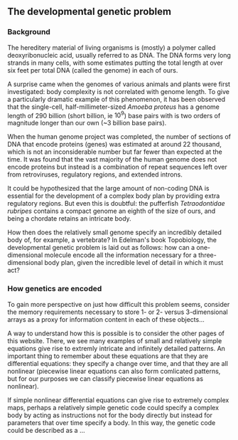 ## The developmental genetic problem

### Background

The hereditery material of living organisms is (mostly) a polymer called deoxyribonucleic acid, usually referred to as DNA.  The DNA forms very long strands in many cells, with some estimates putting the total length at over six feet per total DNA (called the genome) in each of ours.  

A surprise came when the genomes of various animals and plants were first investigated: body complexity is not correlated with genome length.  To give a particularly dramatic example of this phenomenon, it has been observed that the single-cell, half-millimeter-sized *Amoeba proteus* has a genome length of 290 billion (short billion, ie $10^9$) base pairs with is two orders of magnitude longer than our own (~3 billion base pairs). 

When the human genome project was completed, the number of sections of DNA that encode proteins (genes) was estimated at around 22 thousand, which is not an inconsiderable number but far fewer than expected at the time.  It was found that the vast majority of the human genome does not encode proteins but instead is a combination of repeat sequences left over from retroviruses, regulatory regions, and extended introns.

It could be hypothesized that the large amount of non-coding DNA is essential for the development of a complex body plan by providing extra regulatory regions.  But even this is doubtful: the pufferfish *Tetraodontidae rubripes* contains a compact genome an eighth of the size of ours, and being a chordate retains an intricate body.

How then does the relatively small genome specify an incredibly detailed body of, for example, a vertebrate?  In Edelman's book Topobiology, the developmental genetic problem is laid out as follows: how can a one-dimensional molecule encode all the information necessary for a three-dimensional body plan, given the incredible level of detail in which it must act?

### How genetics are encoded

To gain more perspective on just how difficult this problem seems, consider the memory requirements necessary to store 1- or 2- versus 3-dimensional arrays as a proxy for information content in each of these objects...

A way to understand how this is possible is to consider the other pages of this website.  There, we see many examples of small and relatively simple equations give rise to extremly intricate and infinitely detailed patterns.  An important thing to remember about these equations are that they are differential equations: they specify a change over time, and that they are all nonlinear (piecewise linear equations can also form comlicated patterns, but for our purposes we can classify piecewise linear equations as nonlinear).  

If simple nonlinear differential equations can give rise to extremely complex maps, perhaps a relatively simple genetic code could specify a complex body by acting as instructions not for the body directly but instead for parameters that over time specify a body.  In this way, the genetic code could be described as a ...


